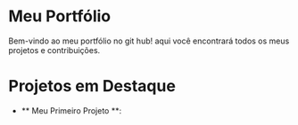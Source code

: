 # Meu Portfólio #
Bem-vindo ao meu portfólio no git hub!
aqui você encontrará todos os meus projetos e contribuições.

# Projetos em Destaque 
- ** Meu Primeiro Projeto **: 
